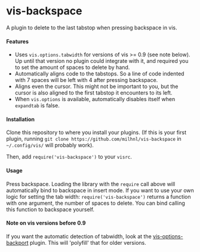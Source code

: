 # vis-backspace

A plugin to delete to the last tabstop when pressing backspace in vis.

#### Features

  - Uses `vis.options.tabwidth` for versions of vis >= 0.9 (see note
    below). Up until that version no plugin could integrate with it,
    and required you to set the amount of spaces to delete by hand.
  - Automatically aligns code to the tabstops. So a line of code indented
    with 7 spaces will be left with 4 after pressing backspace.
  - Aligns even the cursor. This might not be important to you, but the
    cursor is also aligned to the first tabstop it encounters to its left.
  - When `vis.options` is available, automatically disables itself when
    `expandtab` is false.

#### Installation

Clone this repository to where you install your plugins. (If this is your
first plugin, running `git clone https://github.com/milhnl/vis-backspace`
in `~/.config/vis/` will probably work).

Then, add `require('vis-backspace')` to your `visrc`.

#### Usage

Press backspace. Loading the library with the `require` call above will
automatically bind to backspace in insert mode. If you want to use your
own logic for setting the tab width: `require('vis-backspace')` returns
a function with one argument, the number of spaces to delete. You can
bind calling this function to backspace yourself.

#### Note on vis versions before 0.9

If you want the automatic detection of tabwidth, look at the
[vis-options-backport](https://github.com/milhnl/vis-options-backport)
plugin. This will 'polyfill' that for older versions.
